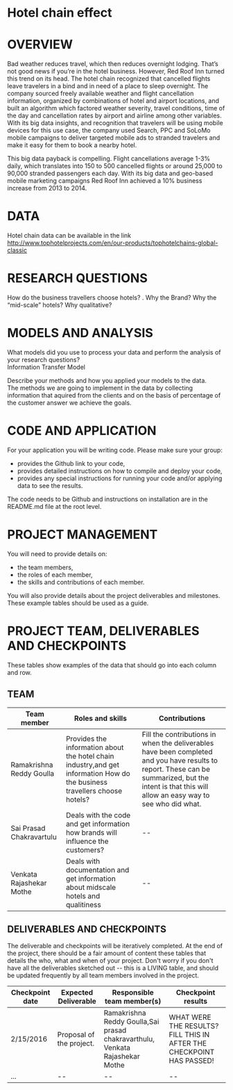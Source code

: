 Hotel chain effect
=============

# OVERVIEW
Bad weather reduces travel, which then reduces overnight lodging. That’s not good news if you’re in the hotel business. However, Red Roof Inn turned this trend on its head. The hotel chain recognized that cancelled flights leave travelers in a bind and in need of a place to sleep overnight. The company sourced freely available weather and flight cancellation information, organized by combinations of hotel and airport locations, and built an algorithm which factored weather severity, travel conditions, time of the day and cancellation rates by airport and airline among other variables. With its big data insights, and recognition that travelers will be using mobile devices for this use case, the company used Search, PPC and SoLoMo mobile campaigns to deliver targeted mobile ads to stranded travelers and make it easy for them to book a nearby hotel.

This big data payback is compelling. Flight cancellations average 1-3% daily, which translates into 150 to 500 cancelled flights or around 25,000 to 90,000 stranded passengers each day. With its big data and geo-based mobile marketing campaigns Red Roof Inn achieved a 10% business increase from 2013 to 2014.



# DATA
Hotel chain data can be available in the link http://www.tophotelprojects.com/en/our-products/tophotelchains-global-classic


# RESEARCH QUESTIONS
How do the business travellers choose hotels? .
Why the Brand? 
Why the “mid-scale” hotels?
Why qualitative?


# MODELS AND ANALYSIS

What models did you use to process your data and perform the analysis of your research questions?  
Information Transfer Model

Describe your methods and how you applied your models to the data.  
The methods we are going to implement in the data by collecting information that aquired from the clients and on the basis of percentage of the customer answer we achieve the goals.

# CODE AND APPLICATION

For your application you will be writing code.  Please make sure your group:

- provides the Github link to your code,
- provides detailed instructions on how to compile and deploy your code,
- provides any special instructions for running your code and/or applying data to see the results.

The code needs to be Github and instructions on installation are in the README.md file at the root level.

# PROJECT MANAGEMENT

You will need to provide details on:

- the team members,
- the roles of each member,
- the skills and contributions of each member.

You will also provide details about the project deliverables and milestones.  These example tables should be used as a guide.

# PROJECT TEAM, DELIVERABLES AND CHECKPOINTS
These tables show  examples of the data that should go into each column and row.


## TEAM

| Team member | Roles and skills | Contributions |
|-------------|-------------------------|---------------------------------------------|
| Ramakrishna Reddy Goulla  | Provides the information about the hotel chain industry,and get information How do the business travellers choose hotels? | Fill the contributions in when the deliverables have been completed and you have results to report.  These can be summarized, but the intent is that this will allow an easy way to see who did what. |
| Sai Prasad Chakravartulu|Deals with the code and get information how brands will influence the customers? | -- |
| Venkata Rajashekar Mothe|Deals with documentation and get information about midscale hotels and qualitiness | -- |

## DELIVERABLES AND CHECKPOINTS

The deliverable and checkpoints will be iteratively completed.  At the end of the project, there should be a fair amount of content these tables that details the who, what and when of your project.  Don't worry if you don't have all the deliverables sketched out -- this is a LIVING table, and should be updated frequently by all team members involved in the project.

| Checkpoint date | Expected Deliverable                                                          | Responsible team member(s) | Checkpoint results                                                                                                                  |
|---------------|-------------------------------------------------------------------------------|----------------------------|-------------------------------------------------------------------------------------------------------------------------------------|
|2/15/2016| Proposal of the project. | Ramakrishna Reddy Goulla,Sai prasad chakravarthulu, Venkata Rajashekar Mothe   | WHAT WERE THE RESULTS?  FILL THIS IN AFTER THE CHECKPOINT HAS PASSED! |
|     ...          | -- | --                    |  -- |

